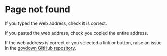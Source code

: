 # Page not found

If you typed the web address, check it is correct.

If you pasted the web address, check you copied the entire address.

If the web address is correct or you selected a link or button, raise an issue
in the [govdown GitHub
repository](https://github.com/ukgovdatascience/govdown/issues).
